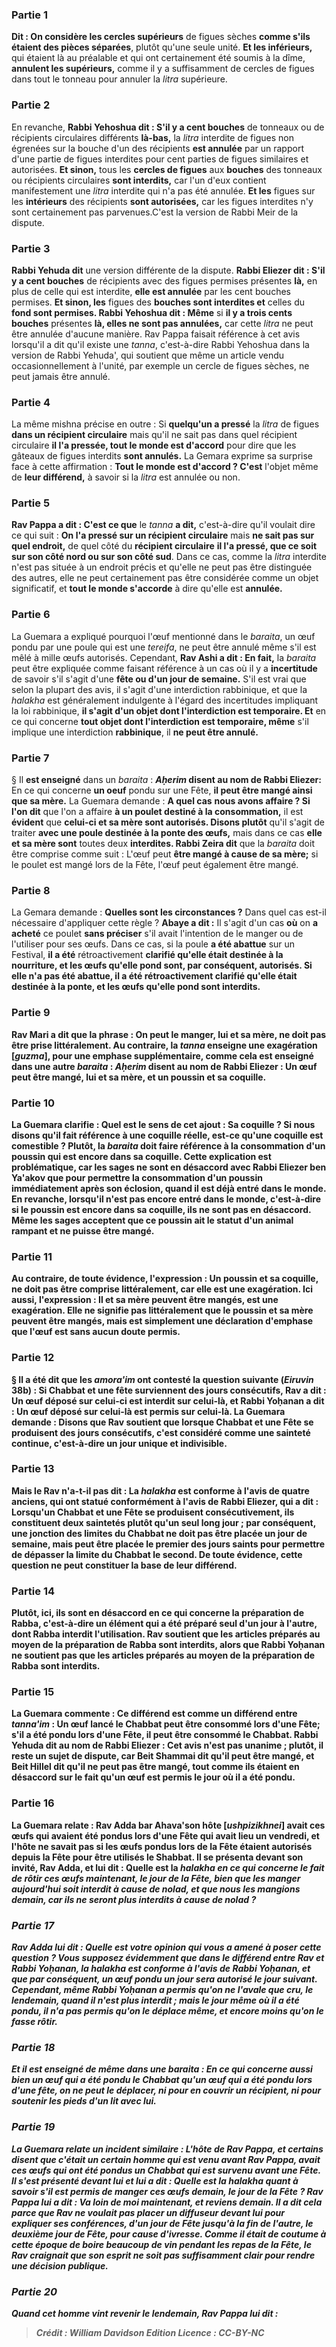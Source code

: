 
### Partie 1
<b>Dit : On considère les cercles supérieurs</b> de figues sèches <b>comme s'ils étaient des pièces séparées</b>, plutôt qu'une seule unité. <b>Et les inférieurs,</b> qui étaient là au préalable et qui ont certainement été soumis à la dîme, <b>annulent les supérieurs,</b> comme il y a suffisamment de cercles de figues dans tout le tonneau pour annuler la <i>litra</i> supérieure.

### Partie 2
En revanche, <b>Rabbi Yehoshua dit : S'il y a cent bouches</b> de tonneaux ou de récipients circulaires différents <b>là-bas,</b> la <i>litra</i> interdite de figues non égrenées sur la bouche d'un des récipients <b>est annulée</b> par un rapport d'une partie de figues interdites pour cent parties de figues similaires et autorisées. <b>Et sinon,</b> tous les <b>cercles de figues</b> aux <b>bouches</b> des tonneaux ou récipients circulaires <b>sont interdits,</b> car l'un d'eux contient manifestement une <i>litra</i> interdite qui n'a pas été annulée. <b>Et les</b> figues sur les <b>intérieurs</b> des récipients <b>sont autorisées,</b> car les figues interdites n'y sont certainement pas parvenues.C'est la version de Rabbi Meir de la dispute.

### Partie 3
<b>Rabbi Yehuda dit</b> une version différente de la dispute. <b>Rabbi Eliezer dit : S'il y a cent bouches</b> de récipients avec des figues permises présentes <b>là,</b> en plus de celle qui est interdite, <b>elle est annulée</b> par les cent bouches permises. <b>Et sinon, les</b> figues des <b>bouches sont interdites et</b> celles du <b>fond sont permises. Rabbi Yehoshua dit : Même</b> si <b>il y a trois cents bouches</b> présentes <b>là, elles ne sont pas annulées,</b> car cette <i>litra</i> ne peut être annulée d'aucune manière. Rav Pappa faisait référence à cet avis lorsqu'il a dit qu'il existe une <i>tanna</i>, c'est-à-dire Rabbi Yehoshua dans la version de Rabbi Yehuda', qui soutient que même un article vendu occasionnellement à l'unité, par exemple un cercle de figues sèches, ne peut jamais être annulé.

### Partie 4
La même mishna précise en outre : Si <b>quelqu'un a pressé</b> la <i>litra</i> de figues <b>dans un récipient circulaire</b> mais qu'il ne sait pas dans quel récipient circulaire</b> <b>il l'a pressée, tout le monde est d'accord</b> pour dire que les gâteaux de figues interdits <b>sont annulés.</b> La Gemara exprime sa surprise face à cette affirmation : <b>Tout le monde est d'accord ? C'est</b> l'objet même de <b>leur différend,</b> à savoir si la <i>litra</i> est annulée ou non.

### Partie 5
<b>Rav Pappa a dit : C'est ce que</b> le <i>tanna</i> <b>a dit,</b> c'est-à-dire qu'il voulait dire ce qui suit : <b>On l'a pressé sur un récipient circulaire</b> mais <b>ne sait pas sur quel endroit,</b> de quel côté du <b>récipient circulaire</b> <b>il l'a pressé, que ce soit sur son côté nord ou sur son côté sud</b>. Dans ce cas, comme la <i>litra</i> interdite n'est pas située à un endroit précis et qu'elle ne peut pas être distinguée des autres, elle ne peut certainement pas être considérée comme un objet significatif, et <b>tout le monde s'accorde</b> à dire qu'elle est <b>annulée.</b>

### Partie 6
La Guemara a expliqué pourquoi l'œuf mentionné dans le <i>baraita</i>, un œuf pondu par une poule qui est une <i>tereifa</i>, ne peut être annulé même s'il est mêlé à mille œufs autorisés. Cependant, <b>Rav Ashi a dit : En fait,</b> la <i>baraita</i> peut être expliquée comme faisant référence à un cas où il y a <b>incertitude</b> de savoir s'il s'agit d'une <b>fête ou d'un jour de semaine.</b> S'il est vrai que selon la plupart des avis, il s'agit d'une interdiction rabbinique, et que la <i>halakha</i> est généralement indulgente à l'égard des incertitudes impliquant la loi rabbinique, <b>il s'agit d'un objet dont l'interdiction est temporaire. Et</b> en ce qui concerne <b>tout objet dont l'interdiction est temporaire, même</b> s'il implique une interdiction <b>rabbinique</b>, il <b>ne peut être annulé.</b>

### Partie 7
§ Il <b>est enseigné</b> dans un <i>baraita</i> : <b><i>Aḥerim</i> disent au nom de Rabbi Eliezer:</b> En ce qui concerne <b>un oeuf</b> pondu sur une Fête, <b>il peut être mangé ainsi que sa mère.</b> La Guemara demande : <b>A quel cas</b> <b>nous avons affaire ? Si l'on dit</b> que l'on a affaire <b>à un poulet destiné à la consommation,</b> il est <b>évident</b> que <b>celui-ci et sa mère sont autorisés. Disons plutôt</b> qu'il s'agit de traiter <b>avec une poule destinée à la ponte des œufs,</b> mais dans ce cas <b>elle et sa mère sont</b> toutes deux <b>interdites. Rabbi Zeira dit</b> que la <i>baraita</i> doit être comprise comme suit : L'œuf peut <b>être mangé à cause de sa mère;</b> si le poulet est mangé lors de la Fête, l'œuf peut également être mangé.

### Partie 8
La Gemara demande : <b>Quelles sont les circonstances ?</b> Dans quel cas est-il nécessaire d'appliquer cette règle ? <b>Abaye a dit :</b> Il s'agit d'un cas <b>où</b> on <b>a acheté</b> ce poulet <b>sans préciser</b> s'il avait l'intention de le manger ou de l'utiliser pour ses œufs. Dans ce cas, si la poule <b>a été abattue</b> sur un Festival, <b>il a été</b> rétroactivement <b>clarifié qu'elle était <b>destinée à la nourriture,</b> et les œufs qu'elle pond sont, par conséquent, autorisés. Si elle n'a <b>pas été abattue, il a été</b> rétroactivement <b>clarifié qu'elle</b> était <b>destinée à la ponte,</b> et les œufs qu'elle pond sont interdits.

### Partie 9
<b>Rav Mari a dit</b> que la phrase : On peut le manger, lui et sa mère, ne doit pas être prise littéralement. Au contraire, la <i>tanna</i> <b>enseigne une exagération [<i>guzma</i>],</b> pour une emphase supplémentaire, <b>comme cela est enseigné</b> dans une autre <i>baraita</i> : <b><i>Aḥerim</i> disent au nom de Rabbi Eliezer : Un œuf</b> peut <b>être mangé, lui et sa mère, et un poussin et sa coquille.</b>

### Partie 10
La Guemara clarifie : <b>Quel est</b> le sens de cet ajout : <b>Sa coquille ? Si nous disons</b> qu'il fait référence à <b>une coquille réelle,</b> est-ce qu'une <b>coquille est comestible ? Plutôt,</b> la <i>baraita</i> doit faire référence à la consommation d'un <b>poussin</b> qui est encore <b>dans sa coquille.</b> Cette explication est problématique, car <b>les sages ne sont en désaccord avec Rabbi Eliezer ben Ya'akov que</b> pour permettre la consommation d'un poussin immédiatement après son éclosion, <b>quand il est</b> déjà <b>entré dans le monde. En revanche, lorsqu'il n'est pas</b> encore <b>entré dans le monde,</b> c'est-à-dire si le poussin est encore dans sa coquille, <b>ils ne sont pas en désaccord.</b> Même les sages acceptent que ce poussin ait le statut d'un animal rampant et ne puisse être mangé.

### Partie 11
<b>Au contraire,</b> de toute évidence, l'expression : <b>Un poussin et sa coquille,</b> ne doit pas être comprise littéralement, car elle est <b>une exagération. Ici aussi,</b> l'expression : <b>Il et sa mère peuvent être mangés,</b> est <b>une exagération.</b> Elle ne signifie pas littéralement que le poussin et sa mère peuvent être mangés, mais est simplement une déclaration d'emphase que l'œuf est sans aucun doute permis.

### Partie 12
§ <b>Il a été dit</b> que les <i>amora'im</i> ont contesté la question suivante (<i>Eiruvin</i> 38b) : Si <b>Chabbat et une fête</b> surviennent des jours consécutifs, <b>Rav a dit :</b> Un œuf <b>déposé sur celui-ci est interdit sur celui-là, et Rabbi Yoḥanan a dit :</b> Un œuf <b>déposé sur celui-là est permis sur celui-là.</b> La Guemara demande : <b>Disons</b> que <b>Rav soutient</b> que lorsque Chabbat et une Fête se produisent des jours consécutifs, <b>c'est</b> considéré comme <b>une</b> <b>sainteté continue,</b> c'est-à-dire un jour unique et indivisible.

### Partie 13
<b>Mais le Rav n'a-t-il pas dit : La <i>halakha</i> est conforme</b> à l'avis de <b>quatre anciens,</b> qui ont statué <b>conformément</b> à l'avis de <b>Rabbi Eliezer, qui a dit : </b> Lorsqu'un Chabbat et une Fête se produisent consécutivement, <b>ils constituent deux saintetés</b> plutôt qu'un seul long jour ; par conséquent, une jonction des limites du Chabbat ne doit pas être placée un jour de semaine, mais peut être placée le premier des jours saints pour permettre de dépasser la limite du Chabbat le second. De toute évidence, cette question ne peut constituer la base de leur différend.

### Partie 14
<b>Plutôt, ici, ils sont en désaccord en ce qui concerne la préparation de Rabba,</b> c'est-à-dire un élément qui a été préparé seul d'un jour à l'autre, dont Rabba interdit l'utilisation. <b>Rav soutient</b> que les articles préparés au moyen de la <b>préparation de Rabba</b> sont interdits, alors que <b>Rabbi Yoḥanan ne soutient pas</b> que les articles préparés au moyen de la <b>préparation de Rabba</b> sont interdits.

### Partie 15
La Guemara commente : Ce différend est <b>comme</b> un différend entre <b><i>tanna'im</i> :</b> Un œuf <b>lancé le Chabbat peut être consommé lors d'une Fête;</b> s'il a été pondu <b>lors d'une Fête, il peut être consommé le Chabbat. Rabbi Yehuda dit au nom de Rabbi Eliezer :</b> Cet avis n'est pas unanime ; plutôt, <b>il reste un sujet de <b>dispute, car Beit Shammai dit qu'il peut être mangé, et Beit Hillel dit qu'il ne peut pas être mangé,</b> tout comme ils étaient en désaccord sur le fait qu'un œuf est permis le jour où il a été pondu.

### Partie 16
La Guemara relate : <b>Rav Adda bar Ahava'son hôte [<i>ushpizikhnei</i>] avait ces œufs</b> qui avaient été pondus lors d'une Fête qui avait lieu un vendredi, et l'hôte ne savait pas si les œufs pondus lors de la Fête étaient autorisés <b>depuis</b> la <b>Fête pour</b> être utilisés le <b>Shabbat. Il se présenta devant</b> son invité, Rav Adda, et lui <b>dit : Quelle</b> est la <i>halakha</b> en ce qui concerne <b>le fait de rôtir</b> ces œufs <b>maintenant,</b> le jour de la Fête, bien que les manger aujourd'hui soit interdit à cause de <i>nolad</i>, <b>et que nous les mangions demain,</b> car ils ne seront plus interdits à cause de <i>nolad</i> ?

### Partie 17
Rav Adda lui <b>dit : Quelle est votre opinion</b> qui vous a amené à poser cette question ? Vous supposez évidemment que dans le différend entre <b>Rav et Rabbi Yoḥanan, la <i>halakha</i> est conforme</b> à l'avis de <b>Rabbi Yoḥanan,</b> et que par conséquent, un œuf pondu un jour sera autorisé le jour suivant. Cependant, <b>même Rabbi Yoḥanan a permis</b> qu'on <b>ne l'avale que</b> cru, <b>le lendemain,</b> quand il n'est plus interdit ; <b>mais le jour même</b> où il a été pondu, il n'a <b>pas</b> permis qu'on le déplace même, et encore moins qu'on le fasse rôtir.

### Partie 18
<b>Et il est enseigné</b> de même dans une <i>baraita</i> : En ce qui concerne <b>aussi bien un œuf qui a été pondu le Chabbat qu'un œuf qui a été pondu lors d'une fête, on ne peut le déplacer, ni pour en couvrir un récipient, ni pour soutenir les pieds d'un lit avec lui.</b>

### Partie 19
La Guemara relate un incident similaire : <b>L'hôte de Rav Pappa, et certains disent</b> que c'était <b>un certain homme qui est venu avant Rav Pappa, avait ces œufs</b> qui ont été pondus un <b>Chabbat qui</b> est survenu avant <b>une Fête. Il s'est présenté devant lui</b> et lui a <b>dit : Quelle est</b> la <i>halakha</i> quant à savoir s'il est permis <b>de manger</b> ces œufs <b>demain,</b> le jour de la Fête ? Rav Pappa <b>lui a dit : Va</b> loin de moi <b>maintenant, et reviens</b> <b>demain.</b> Il a dit cela parce que <b>Rav</b> ne voulait <b>pas placer un diffuseur devant lui</b> pour expliquer ses conférences, <b>d'un jour de Fête</b> <b>jusqu'à la fin de l'<b>autre,</b> le deuxième jour de Fête, <b>pour cause d'ivresse. </b> Comme il était de coutume à cette époque de boire beaucoup de vin pendant les repas de la Fête, le Rav craignait que son esprit ne soit pas suffisamment clair pour rendre une décision publique.

### Partie 20
<b>Quand</b> cet homme <b>vint</b> revenir <b>le lendemain,</b> Rav Pappa <b>lui dit :</b>

>Crédit : William Davidson Edition
>Licence : CC-BY-NC